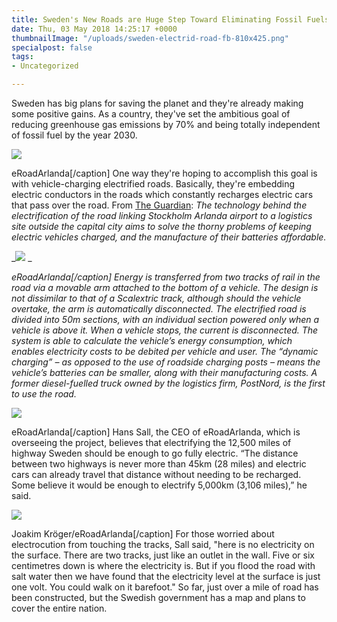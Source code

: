 ```yaml
---
title: Sweden's New Roads are Huge Step Toward Eliminating Fossil Fuels
date: Thu, 03 May 2018 14:25:17 +0000
thumbnailImage: "/uploads/sweden-electrid-road-fb-810x425.png"
specialpost: false
tags:
- Uncategorized

---
```

Sweden has big plans for saving the planet and they're already making some positive gains. As a country, they've set the ambitious goal of reducing greenhouse gas emissions by 70% and being totally independent of fossil fuel by the year 2030.

![](http://newsattorneys.staging.wpengine.com/wp-content/uploads/2018/05/sweden-electric-road.jpg) 

eRoadArlanda\[/caption\] One way they're hoping to accomplish this goal is with vehicle-charging electrified roads. Basically, they're embedding electric conductors in the roads which constantly recharges electric cars that pass over the road. From [The Guardian](https://www.theguardian.com/environment/2018/apr/12/worlds-first-electrified-road-for-charging-vehicles-opens-in-sweden): _The technology behind the electrification of the road linking Stockholm Arlanda airport to a logistics site outside the capital city aims to solve the thorny problems of keeping electric vehicles charged, and the manufacture of their batteries affordable._

_![](http://newsattorneys.staging.wpengine.com/wp-content/uploads/2018/05/sweden-electric-road-diagram.png) _

_eRoadArlanda\[/caption\] Energy is transferred from two tracks of rail in the road via a movable arm attached to the bottom of a vehicle. The design is not dissimilar to that of a Scalextric track, although should the vehicle overtake, the arm is automatically disconnected. The electrified road is divided into 50m sections, with an individual section powered only when a vehicle is above it. When a vehicle stops, the current is disconnected. The system is able to calculate the vehicle’s energy consumption, which enables electricity costs to be debited per vehicle and user. The “dynamic charging” – as opposed to the use of roadside charging posts – means the vehicle’s batteries can be smaller, along with their manufacturing costs. A former diesel-fuelled truck owned by the logistics firm, PostNord, is the first to use the road._

![](http://newsattorneys.staging.wpengine.com/wp-content/uploads/2018/05/sweden-electric-road-snow.jpg) 

eRoadArlanda\[/caption\] Hans Sall, the CEO of eRoadArlanda, which is overseeing the project, believes that electrifying the 12,500 miles of highway Sweden should be enough to go fully electric. “The distance between two highways is never more than 45km (28 miles) and electric cars can already travel that distance without needing to be recharged. Some believe it would be enough to electrify 5,000km (3,106 miles),” he said.

![](http://newsattorneys.staging.wpengine.com/wp-content/uploads/2018/05/sweden-electric-road-snow-install.jpg) 

Joakim Kröger/eRoadArlanda\[/caption\] For those worried about electrocution from touching the tracks, Sall said, "here is no electricity on the surface. There are two tracks, just like an outlet in the wall. Five or six centimetres down is where the electricity is. But if you flood the road with salt water then we have found that the electricity level at the surface is just one volt. You could walk on it barefoot." So far, just over a mile of road has been constructed, but the Swedish government has a map and plans to cover the entire nation.
